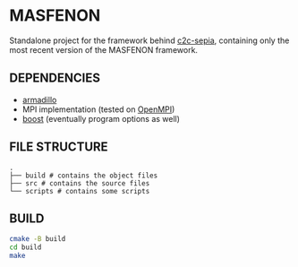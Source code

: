 # MASFENON
Standalone project for the framework behind [c2c-sepia](https://github.com/josura/c2c-sepia), containing only the most recent version of the MASFENON framework.

## DEPENDENCIES
- [armadillo](https://arma.sourceforge.net/)
- MPI implementation (tested on [OpenMPI](https://www.open-mpi.org))
- [boost](https://www.boost.org/) (eventually program options as well)

## FILE STRUCTURE
```shell
.
├── build # contains the object files
├── src # contains the source files
└── scripts # contains some scripts
```

## BUILD
```bash
cmake -B build
cd build
make
```
